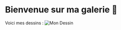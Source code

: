 # Bienvenue sur ma galerie 🎨  
Voici mes dessins :
![Mon Dessin](https://res.cloudinary.com/dqt8qhx31/image/upload/v1742235997/livre_3-min_wqgmu9.jpg)
